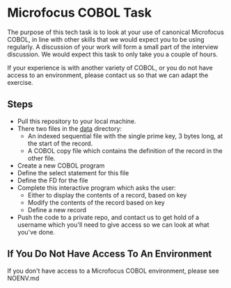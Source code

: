 Microfocus COBOL Task
=====================

The purpose of this tech task is to look at your use of canonical Microfocus COBOL, in line with other skills that we would expect you to be using regularly. A discussion of your work will form a small part of the interview discussion. We would expect this task to only take you a couple of hours.

If your experience is with another variety of COBOL, or you do not have access to an environment, please contact us so that we can adapt the exercise.

Steps
-----

* Pull this repository to your local machine.
* There two files in the [data](/data) directory:
  - An indexed sequential file with the single prime key, 3 bytes long, at the start of the record.
  - A COBOL copy file which contains the definition of the record in the other file.
* Create a new COBOL program
* Define the select statement for this file
* Define the FD for the file
* Complete this interactive program which asks the user:
  - Either to display the contents of a record, based on key
  - Modify the contents of the record based on key
  - Define a new record
* Push the code to a private repo, and contact us to get hold of a username which you'll need to give access so we can look at what you've done.

If You Do Not Have Access To An Environment
-------------------------------------------

If you don't have access to a Microfocus COBOL environment, please see NOENV.md 
